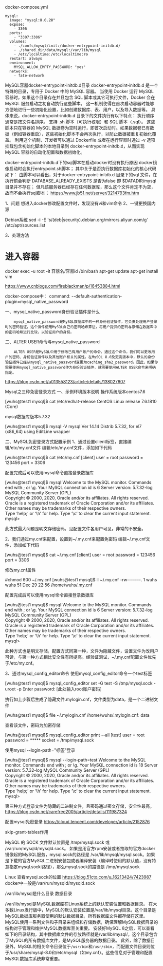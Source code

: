 docker-compose.yml

    mysql:
      image: "mysql:8.0.28"
      expose:
        - 3306
      ports:
        - "3307:3306"
      volumes:
        - ./confs/mysql/init:/docker-entrypoint-initdb.d/
        - ./shared_dir/data/mysql:/var/lib/mysql
        - /etc/localtime:/etc/localtime:ro
      restart: always
      environment:
        MYSQL_ALLOW_EMPTY_PASSWORD: "yes"
      networks:
        - fate-network
        
MySQL容器docker-entrypoint-initdb.d目录
docker-entrypoint-initdb.d 是一个特殊的目录，专用于 Docker 中的 MySQL 容器。
当使用 Docker 运行 MySQL 容器时，如果这个目录存在并且包含 SQL 脚本或其它可执行文件，Docker 会在 MySQL 服务启动之初自动执行这些脚本。
这一机制使得在首次启动容器时能够方便地进行一些初始化设置，比如创建数据库、表、用户，以及导入数据等。
具体来说，docker-entrypoint-initdb.d
目录下的文件执行有以下特点：
执行顺序通常是按文件名排序。
支持 .sh 脚本（可执行权限）和 SQL 脚本（.sql）。
这些脚本只在容器的 MySQL 数据卷为空时运行，即首次启动时。如果数据卷已有数据（例如容器重启），这些初始化脚本不会再次执行，以防止数据被重复初始化覆盖。
利用这个机制，开发者可以通过 Dockerfile 或者在运行容器时通过 -v 选项挂载包含初始化脚本的本地目录到 docker-entrypoint-initdb.d，从而实现 MySQL 容器的自动化配置和数据初始化。

docker-entrypoint-initdb.d下的sql脚本在启动docker时没有执行原因
docker镜像启动时会执行entrypoint.sh脚本；
其中关于是否执行数据库初始化的核心代码如下： 
由脚本可以看出，对于docker-entrypoint-initdb.d 目录下的sql 文件，在执行前会判断  DATABASE_ALREADY_EXISTS 是否为false
即 $DATADIR/mysql 目录并不存在；
但凡该服务器已经存在任何数据库，那么这个文件肯定不为空，故而不会执行sql脚本； 
https://www.jb51.net/server/3214793fm.htm



1、问题
    想进入docker修改配置文件时，发现没有vi和vim命令
2、一键更换国内源

Debian系统
sed -i -E 's/(deb|security).debian.org/mirrors.aliyun.com/g' /etc/apt/sources.list

3、处理方法

# 进入容器
docker exec -u root -it 容器名/容器id /bin/bash
apt-get update
apt-get install vim

https://www.cnblogs.com/fireblackman/p/16453884.html


docker-compose中：
command:
    --default-authentication-plugin=mysql_native_password

一、mysql_native_password身份验证插件是什么

        mysql_native_password是MySQL数据库中的一种身份验证插件，它负责处理用户登录时的密码验证。这个插件使用MySQL自己的密码哈希算法，将用户提供的密码与存储在数据库中的密码哈希进行比较，以验证用户的身份。

二、ALTER USER命令与mysql_native_password

        ALTER USER是MySQL中用于修改已有用户账户的命令。通过这个命令，我们可以更改用户的密码、身份验证插件以及其他账户相关的属性。在MySQL 8.0及更高版本中，默认的身份验证插件已经从mysql_native_password变更为caching_sha2_password。因此，如果你需要使用mysql_native_password作为身份验证插件，就需要使用ALTER USER命令来明确指定。
https://blog.csdn.net/u013558123/article/details/138027607


Mysql之三种免密登录方式
一、示例环境版本说明
操作系统版本centos7.6

[wuhs@test1 mysql]$ cat /etc/redhat-release
CentOS Linux release 7.6.1810 (Core)

mysql数据库版本5.7.32

[wuhs@test1 mysql]$ mysql -V
mysql Ver 14.14 Distrib 5.7.32, for el7 (x86_64) using EditLine wrapper

二、MySQL免密登录方式配置示例
1、通过设置client标签，直接编辑/etc/my.cnf文件
编辑/etc/my.cnf文件，添加如下代码

[wuhs@test1 mysql]$ cat /etc/my.cnf
[client]
user = root
password = 123456
port = 3306

配置完成后可以使用mysql命令直接登录数据库

[wuhs@test1 mysql]$ mysql
Welcome to the MySQL monitor. Commands end with ; or \g.
Your MySQL connection id is 6
Server version: 5.7.32-log MySQL Community Server (GPL)
<br>
Copyright © 2000, 2020, Oracle and/or its affiliates. All rights reserved.
<br>
Oracle is a registered trademark of Oracle Corporation and/or its
affiliates. Other names may be trademarks of their respective
owners.
<br>
Type ‘help;’ or ‘\h’ for help. Type ‘\c’ to clear the current input statement.
<br>
mysql>

此方式最大问题是明文存储密码，见配置文件各用户可见，非常的不安全。

2、我们通过my.cnf来配置，设置到~/.my.cnf来配置免密码
编辑~/.my.cnf文件，添加如下代码

[wuhs@test1 mysql]$ cat ~/.my.cnf
[client]
user = root
password = 123456
port = 3306

修改my.cnf属性

#chmod 600 ~/.my.cnf
[wuhs@test1 mysql]$ ll ~/.my.cnf
-rw-------. 1 wuhs wuhs 51 Dec 29 22:56 /home/wuhs/.my.cnf

配置完成后可以使用mysql命令直接登录数据库

[wuhs@test1 mysql]$ mysql
Welcome to the MySQL monitor. Commands end with ; or \g.
Your MySQL connection id is 6
Server version: 5.7.32-log MySQL Community Server (GPL)
<br>
Copyright © 2000, 2020, Oracle and/or its affiliates. All rights reserved.
<br>
Oracle is a registered trademark of Oracle Corporation and/or its
affiliates. Other names may be trademarks of their respective
owners.
<br>
Type ‘help;’ or ‘\h’ for help. Type ‘\c’ to clear the current input statement.
<br>
mysql>

此种方式也是明文存储，配置方式同第一种，文件为隐藏文件，设置文件为改用户可读，与第一种方式相比安全性有所提高。经验证测试，~/.my.cnf配置文件优先于/etc/my.cnf。

3、通过mysql_config_editor命令
使用mysql_config_editor命令一个test标签

[wuhs@test1 mysql]$ mysql_config_editor set -G test -S /tmp/mysql.sock -uroot -p
Enter password: [此处输入root账户密码]

执行如上步骤后生成了隐藏文件.mylogin.cnf，文件类型为data，是一个二进制文件

[wuhs@test1 mysql]$ file ~/.mylogin.cnf
/home/wuhs/.mylogin.cnf: data

查看该文件，密码为加密存储

[wuhs@test1 mysql]$ mysql_config_editor print --all
[test]
user = root
password = *****
socket = /tmp/mysql.sock

使用mysql --login-path="标签"登录

[wuhs@test1 mysql]$ mysql --login-path=test
Welcome to the MySQL monitor. Commands end with ; or \g.
Your MySQL connection id is 18
Server version: 5.7.32-log MySQL Community Server (GPL)
<br>
Copyright © 2000, 2020, Oracle and/or its affiliates. All rights reserved.
<br>
Oracle is a registered trademark of Oracle Corporation and/or its
affiliates. Other names may be trademarks of their respective
owners.
<br>
Type ‘help;’ or ‘\h’ for help. Type ‘\c’ to clear the current input statement.
<br>
mysql>

第三种方式登录文件为隐藏的二进制文件，且密码通过密文存储，安全性最高。
https://blog.csdn.net/carefree2005/article/details/111987324

配置mysql免密登录
https://cloud.tencent.com/developer/article/2152876

skip-grant-tables作用

MySQL 的 SOCK 文件默认位置是 /tmp/mysql.sock 或 /var/run/mysqld/mysqld.sock。
如果是用官方rpm安装或者拉取的官方docker镜像起的MySQL服务，mysql.sock的路径是 /var/lib/mysql/mysql.sock。如果是下载的官方MySQL二进制安装包或者编译安装（编译时使用的默认值，没有特意指定mysql.sockl路径），那么mysql.sock的路径是 /tmp/mysql.sock


Linux 查看mysql.sock的位置
https://blog.51cto.com/u_16213424/7423987
docker中一般是/var/run/mysqld/mysqld.sock

/var/lib/mysql是什么目录
数据目录

/var/lib/mysql是MySQL数据库在Linux系统上的默认安装位置和数据目录。
在大多数Linux发行版中，MySQL的默认安装位置是/var/lib/mysql目录。这个目录是MySQL数据库服务器使用的默认数据目录，所有数据库文件都存储在这里。MySQL使用一系列文件和子目录来组织和存储数据，确保理解MySQL数据目录的结构对于管理和维护MySQL数据库至关重要。
安装好MySQL 8之后，可以查看如下的目录结构，其中数据库文件的存放路径就是/var/lib/mysql/。这个目录包含了MySQL的所有数据库文件，是MySQL服务器的数据目录。
此外，除了数据目录外，MySQL的相关命令目录位于`/usr/bin`和`/usr/sbin`，而配置文件目录则位于/usr/share/mysql-8.0和/etc/mysql（如my.cnf）。这些信息对于管理和配置MySQL数据库系统非常重要。